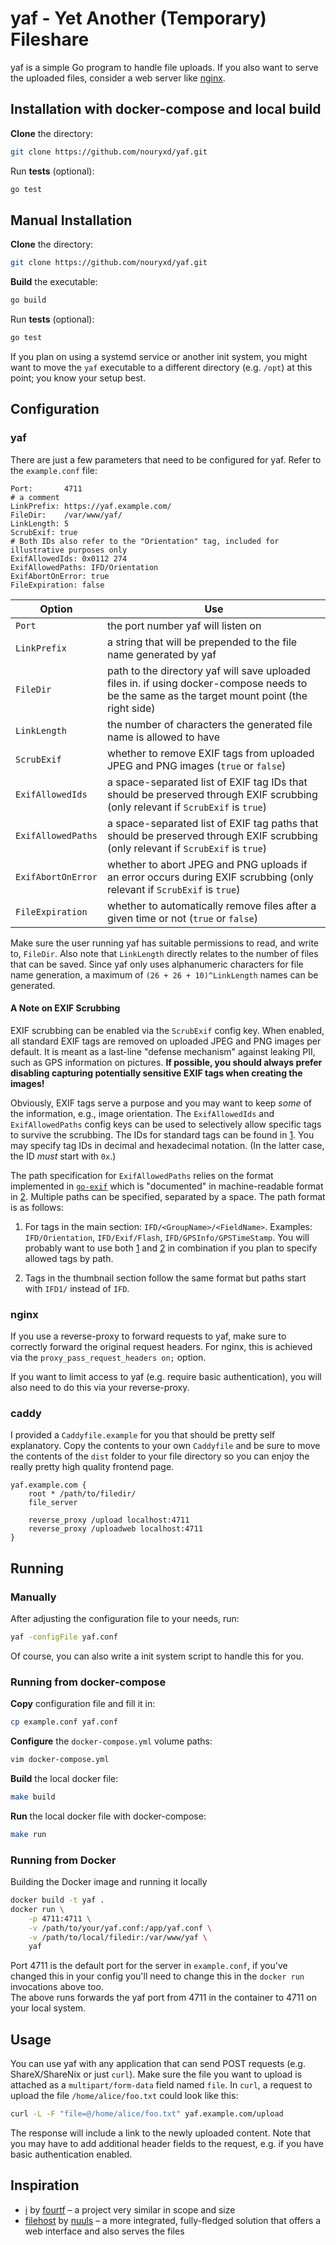 # yaf - Yet Another (Temporary) Fileshare
yaf is a simple Go program to handle file uploads.
If you also want to serve the uploaded files, consider a web server like [nginx](https://nginx.org/en/).

## Installation with docker-compose and local build
**Clone** the directory:
```bash
git clone https://github.com/nouryxd/yaf.git
```
Run **tests** (optional):
```bash
go test
```

## Manual Installation
**Clone** the directory:
```bash
git clone https://github.com/nouryxd/yaf.git
```
**Build** the executable:
```bash
go build
```
Run **tests** (optional):
```bash
go test
```

If you plan on using a systemd service or another init system, you might want to move the `yaf` executable to a different directory (e.g. `/opt`) at this point; you know your setup best.

## Configuration
### yaf
There are just a few parameters that need to be configured for yaf.
Refer to the `example.conf` file:
```
Port:       4711
# a comment
LinkPrefix: https://yaf.example.com/
FileDir:    /var/www/yaf/
LinkLength: 5
ScrubExif: true
# Both IDs also refer to the "Orientation" tag, included for illustrative purposes only
ExifAllowedIds: 0x0112 274
ExifAllowedPaths: IFD/Orientation
ExifAbortOnError: true
FileExpiration: false
```

Option             | Use
------------------ | -------------------------------------------------------------------
`Port`             | the port number yaf will listen on
`LinkPrefix`       | a string that will be prepended to the file name generated by yaf
`FileDir`          | path to the directory yaf will save uploaded files in. if using docker-compose needs to be the same as the target mount point (the right side)
`LinkLength`       | the number of characters the generated file name is allowed to have
`ScrubExif`        | whether to remove EXIF tags from uploaded JPEG and PNG images (`true` or `false`)
`ExifAllowedIds`   | a space-separated list of EXIF tag IDs that should be preserved through EXIF scrubbing (only relevant if `ScrubExif` is `true`)
`ExifAllowedPaths` | a space-separated list of EXIF tag paths that should be preserved through EXIF scrubbing (only relevant if `ScrubExif` is `true`)
`ExifAbortOnError` | whether to abort JPEG and PNG uploads if an error occurs during EXIF scrubbing (only relevant if `ScrubExif` is `true`)
`FileExpiration`   | whether to automatically remove files after a given time or not (`true` or `false`)


Make sure the user running yaf has suitable permissions to read, and write to, `FileDir`.
Also note that `LinkLength` directly relates to the number of files that can be saved.
Since yaf only uses alphanumeric characters for file name generation, a maximum of `(26 + 26 + 10)^LinkLength` names can be generated.

#### A Note on EXIF Scrubbing
EXIF scrubbing can be enabled via the `ScrubExif` config key.
When enabled, all standard EXIF tags are removed on uploaded JPEG and PNG images per default.
It is meant as a last-line "defense mechanism" against leaking PII, such as GPS information on pictures.
**If possible, you should always prefer disabling capturing potentially sensitive EXIF tags when creating the images!**

Obviously, EXIF tags serve a purpose and you may want to keep _some_ of the information, e.g., image orientation.
The `ExifAllowedIds` and `ExifAllowedPaths` config keys can be used to selectively allow specific tags to survive the scrubbing.
The IDs for standard tags can be found in [1].
You may specify tag IDs in decimal and hexadecimal notation.
(In the latter case, the ID _must_ start with `0x`.)

The path specification for `ExifAllowedPaths` relies on the format implemented in [`go-exif`](https://github.com/dsoprea/go-exif) which is "documented" in machine-readable format in [2].
Multiple paths can be specified, separated by a space.
The path format is as follows:

1. For tags in the main section: `IFD/<GroupName>/<FieldName>`.
   Examples: `IFD/Orientation`, `IFD/Exif/Flash`, `IFD/GPSInfo/GPSTimeStamp`.
   You will probably want to use both [1] and [2] in combination if you plan to specify allowed tags by path.

2. Tags in the thumbnail section follow the same format but paths start with `IFD1/` instead of `IFD`.

### nginx
If you use a reverse-proxy to forward requests to yaf, make sure to correctly forward the original request headers.
For nginx, this is achieved via the `proxy_pass_request_headers on;` option.

If you want to limit access to yaf (e.g. require basic authentication), you will also need to do this via your reverse-proxy.

### caddy
I provided a `Caddyfile.example` for you that should be pretty self explanatory. Copy the contents to your own `Caddyfile` and be sure to move the contents of the `dist` folder to your file directory so you can enjoy the really pretty high quality frontend page.
```Caddyfile
yaf.example.com {
    root * /path/to/filedir/
    file_server

    reverse_proxy /upload localhost:4711
    reverse_proxy /uploadweb localhost:4711
}
```

## Running

### Manually
After adjusting the configuration file to your needs, run:
```bash
yaf -configFile yaf.conf
```
Of course, you can also write a init system script to handle this for you.

### Running from docker-compose
**Copy** configuration file and fill it in:
```bash
cp example.conf yaf.conf
```
**Configure** the `docker-compose.yml` volume paths:
```bash
vim docker-compose.yml
```
**Build** the local docker file:
```bash
make build
```
**Run** the local docker file with docker-compose:
```bash
make run
```

### Running from Docker
Building the Docker image and running it locally
```bash
docker build -t yaf .
docker run \
    -p 4711:4711 \
    -v /path/to/your/yaf.conf:/app/yaf.conf \
    -v /path/to/local/filedir:/var/www/yaf \
    yaf
```

Port 4711 is the default port for the server in `example.conf`, if you've changed this in your config you'll need to change this in the `docker run` invocations above too.  
The above runs forwards the yaf port from 4711 in the container to 4711 on your local system.

## Usage
You can use yaf with any application that can send POST requests (e.g. ShareX/ShareNix or just `curl`).
Make sure the file you want to upload is attached as a `multipart/form-data` field named `file`.
In `curl`, a request to upload the file `/home/alice/foo.txt` could look like this:
```bash
curl -L -F "file=@/home/alice/foo.txt" yaf.example.com/upload
```
The response will include a link to the newly uploaded content.
Note that you may have to add additional header fields to the request, e.g. if you have basic authentication enabled.

## Inspiration
- [i](https://github.com/fourtf/i) by [fourtf](https://github.com/fourtf) – a project very similar in scope and size
- [filehost](https://github.com/nuuls/filehost) by [nuuls](https://github.com/nuuls) – a more integrated, fully-fledged solution that offers a web interface and also serves the files


[1]: https://exiv2.org/tags.html
[2]: https://github.com/dsoprea/go-exif/blob/a6301f85c82b0de82ceb8501f3c4a73ea7df01c2/assets/tags.yaml
